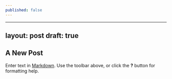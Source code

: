 ```yaml
---
published: false
---
```

---
layout: post
draft: true
---

## A New Post

Enter text in [Markdown](http://daringfireball.net/projects/markdown/). Use the toolbar above, or click the **?** button for formatting help.
